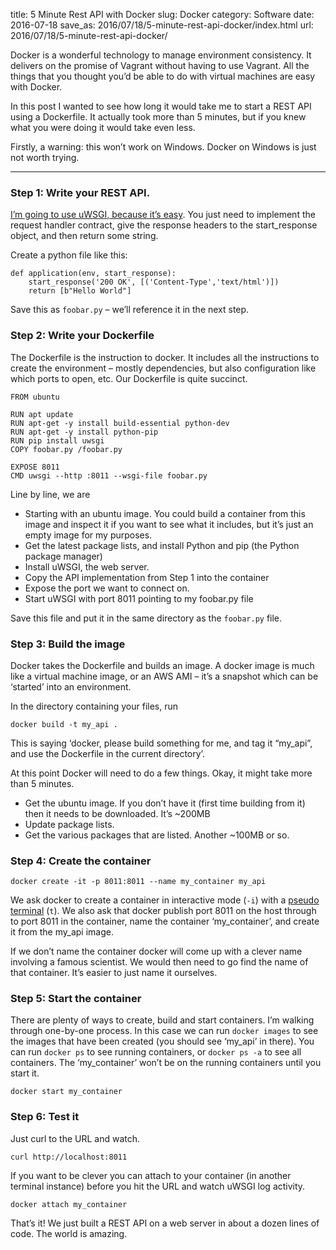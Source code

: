 title: 5 Minute Rest API with Docker
slug: Docker
category: Software
date: 2016-07-18
save_as: 2016/07/18/5-minute-rest-api-docker/index.html
url: 2016/07/18/5-minute-rest-api-docker/


Docker is a wonderful technology to manage environment consistency. It delivers on the promise of Vagrant without having to use Vagrant. All the things that you thought you’d be able to do with virtual machines are easy with Docker.

In this post I wanted to see how long it would take me to start a REST API using a Dockerfile. It actually took more than 5 minutes, but if you knew what you were doing it would take even less.

Firstly, a warning: this won’t work on Windows. Docker on Windows is just not worth trying.

* * *

### Step 1: Write your REST API.

[I’m going to use uWSGI, because it’s easy](https://uwsgi-docs.readthedocs.io/en/latest/WSGIquickstart.html). You just need to implement the request handler contract, give the response headers to the start_response object, and then return some string.

Create a python file like this:

```
def application(env, start_response):
    start_response('200 OK', [('Content-Type','text/html')])
    return [b"Hello World"]
```

Save this as `foobar.py` – we’ll reference it in the next step.

### Step 2: Write your Dockerfile

The Dockerfile is the instruction to docker. It includes all the instructions to create the environment – mostly dependencies, but also configuration like which ports to open, etc. Our Dockerfile is quite succinct.
```
FROM ubuntu

RUN apt update
RUN apt-get -y install build-essential python-dev
RUN apt-get -y install python-pip
RUN pip install uwsgi
COPY foobar.py /foobar.py

EXPOSE 8011
CMD uwsgi --http :8011 --wsgi-file foobar.py
```
Line by line, we are

- Starting with an ubuntu image. You could build a container from this image and inspect it if you want to see what it includes, but it’s just an empty image for my purposes.
- Get the latest package lists, and install Python and pip (the Python package manager)
- Install uWSGI, the web server.
- Copy the API implementation from Step 1 into the container
- Expose the port we want to connect on.
- Start uWSGI with port 8011 pointing to my foobar.py file

Save this file and put it in the same directory as the `foobar.py` file.

### Step 3: Build the image

Docker takes the Dockerfile and builds an image. A docker image is much like a virtual machine image, or an AWS AMI – it’s a snapshot which can be ‘started’ into an environment.

In the directory containing your files, run
```
docker build -t my_api .
```
This is saying ‘docker, please build something for me, and tag it “my_api”, and use the Dockerfile in the current directory’.

At this point Docker will need to do a few things. Okay, it might take more than 5 minutes.

- Get the ubuntu image. If you don’t have it (first time building from it) then it needs to be downloaded. It’s ~200MB
- Update package lists.
- Get the various packages that are listed. Another ~100MB or so.

### Step 4: Create the container
```
docker create -it -p 8011:8011 --name my_container my_api
```
We ask docker to create a container in interactive mode (`-i`) with a [pseudo terminal](http://unix.stackexchange.com/questions/21147/what-are-pseudo-terminals-pty-tty) (`t`). We also ask that docker publish port 8011 on the host through to port 8011 in the container, name the container ‘my_container’, and create it from the my_api image.

If we don’t name the container docker will come up with a clever name involving a famous scientist. We would then need to go find the name of that container. It’s easier to just name it ourselves.

### Step 5: Start the container

There are plenty of ways to create, build and start containers. I’m walking through one-by-one process. In this case we can run `docker images` to see the images that have been created (you should see ‘my_api’ in there). You can run `docker ps` to see running containers, or `docker ps -a` to see all containers. The ‘my_container’ won’t be on the running containers until you start it.

```
docker start my_container
```

### Step 6: Test it

Just curl to the URL and watch.

```
curl http://localhost:8011
```

If you want to be clever you can attach to your container (in another terminal instance) before you hit the URL and watch uWSGI log activity.
```
docker attach my_container
```
That’s it! We just built a REST API on a web server in about a dozen lines of code. The world is amazing.
